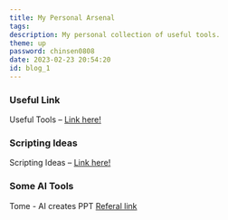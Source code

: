 ```yaml
---
title: My Personal Arsenal
tags:
description: My personal collection of useful tools.
theme: up
password: chinsen0808
date: 2023-02-23 20:54:20
id: blog_1
---
```


### Useful Link

Useful Tools – [Link here!](https://docs.google.com/document/d/1EDScV4oPxkrJ0zakrqGX49pFY9YBgBgL4Zm58d4Rfxw/edit?usp=sharing)

### Scripting Ideas

Scripting Ideas – [Link here!](https://docs.google.com/document/d/1Xq-I4mvUD2zEJEftFETdsqhfb9YgmAfV_6Wx2mPwydM/edit?usp=sharing)

### Some AI Tools

Tome - AI creates PPT [Referal link](https://tome.app/invite/jack-jiun-yih-lee-clepokfe118c7ls8shdbv4jjm)
